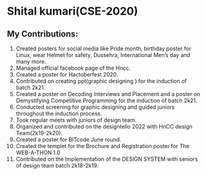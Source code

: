# Shital kumari(CSE-2020)

## My Contributions:

1. 	 Created  posters for social media like Pride month, birthday poster for Linux, wear Helmet for safety, Dussehra,  International Men’s day and many more.
2.	Managed official facebook page of the Hncc.
3.	Created a poster for Hactoberfest 2020.
4.	Contributed on creating ppt(graphic designing ) for the induction of batch 2k21.
5.	Created a poster on Decoding Interviews and  Placement and a poster  on Demystifying Competitive Programming for the induction of batch 2k21.
6.	Conducted screening for graphic designing and guided juniors throughout the induction process.
7.	Took  regular meets with juniors of design team.
8.	Organized and contributed on the designtello 2022 with HnCC design Team(2k19-2k20).
9.	Created a poster for BITcode June round.
10.	Created the templet for the Brochure  and Registration poster for The WEB-A-THON 1.0
11.	Contributed  on the Implementation of the DESIGN SYSTEM with seniors of design team batch 2k18-2k19.


